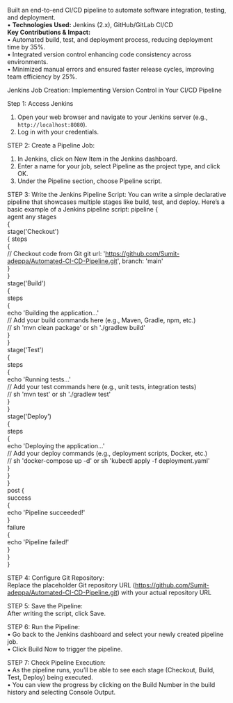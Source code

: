 Built an end-to-end CI/CD pipeline to automate software integration, testing, and deployment. <br>
• <b>Technologies Used:</b> Jenkins (2.x), GitHub/GitLab CI/CD <br>
<b>Key Contributions & Impact:</b> <br>
• Automated build, test, and deployment process, reducing deployment time by 35%. <br>
• Integrated version control enhancing code consistency across environments. <br>
• Minimized manual errors and ensured faster release cycles, improving team efficiency by 25%.<br>


Jenkins Job Creation: Implementing Version Control in Your CI/CD Pipeline

Step 1: Access Jenkins
1.	Open your web browser and navigate to your Jenkins server (e.g., `http://localhost:8080`).
2.	Log in with your credentials.


STEP 2: Create a Pipeline Job:
1.	In Jenkins, click on New Item in the Jenkins dashboard.
2.	Enter a name for your job, select Pipeline as the project type, and click OK.
3.	Under the Pipeline section, choose Pipeline script.

STEP 3: Write the Jenkins Pipeline Script:
You can write a simple declarative pipeline that showcases multiple stages like build, test, and deploy.
Here’s a basic example of a Jenkins pipeline script:
 pipeline { <br>
 agent any stages <br>
 {<br>
stage('Checkout') <br>
{ 
steps <br>
{<br>
// Checkout code from Git
git url: 'https://github.com/Sumit-adeppa/Automated-CI-CD-Pipeline.git', branch: 'main'<br>
}<br>
}<br>
stage('Build')<br> {<br> steps<br> {<br>
echo 'Building the application...'<br>
// Add your build commands here (e.g., Maven, Gradle, npm, etc.)<br>
// sh 'mvn clean package' or sh './gradlew build'<br>
}<br>
}<br>
stage('Test') <br>{ <br>steps<br> {<br>
echo 'Running tests...'<br>
// Add your test commands here (e.g., unit tests, integration tests)<br>
// sh 'mvn test' or sh './gradlew test'<br>
}<br>
}<br>
stage('Deploy') <br>{ <br>
steps <br>
{<br>
echo 'Deploying the application...'<br>
// Add your deploy commands (e.g., deployment scripts, Docker, etc.)<br>
// sh 'docker-compose up -d' or sh 'kubectl apply -f deployment.yaml'<br>
}<br>
}<br>
}<br>
post { <br>
success <br>
{<br>
echo 'Pipeline succeeded!'<br>
}<br>
failure<br> 
{<br>
echo 'Pipeline failed!'<br>
}<br>
}<br>
}<br>

STEP 4: Configure Git Repository:<br>
Replace the placeholder Git repository URL (https://github.com/Sumit-adeppa/Automated-CI-CD-Pipeline.git) with your actual repository URL<br>
 
 
STEP 5: Save the Pipeline:<br>
After writing the script, click Save.<br>


STEP 6: Run the Pipeline:<br>
•	Go back to the Jenkins dashboard and select your newly created pipeline job.<br>
•	Click Build Now to trigger the pipeline.<br>


STEP 7: Check Pipeline Execution:<br>
•	As the pipeline runs, you’ll be able to see each stage (Checkout, Build, Test, Deploy) being executed.<br>
•	You can view the progress by clicking on the Build Number in the build history and selecting Console Output.<br>
